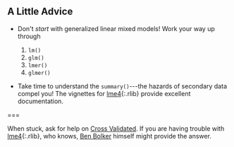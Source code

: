 ---
---

## A Little Advice

- Don't *start* with generalized linear mixed models! Work your way up through
  1. `lm()`
  1. `glm()`
  1. `lmer()`
  1. `glmer()`

- Take time to understand the `summary()`---the hazards of secondary data compel
  you! The vignettes for [lme4](){:.rlib} provide excellent documentation.

===

When stuck, ask for help on [Cross Validated]. If you are having trouble with
[lme4](){:.rlib}, who knows, [Ben Bolker] himself might provide the answer.

[Cross Validated]: https://stats.stackexchange.com/
[Ben Bolker]: https://stats.stackexchange.com/users/2126/ben-bolker
